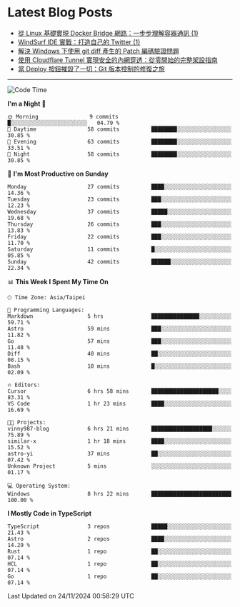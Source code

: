 # Latest Blog Posts
<!-- BLOG-POST-LIST:START -->
- [從 Linux 基礎實現 Docker Bridge 網路：一步步理解容器通訊 &lpar;1&rpar;](https://www.vinny987.xyz/blog/2024/building-docker-style-bridge-networks-from-scratch-a-linux-network-deep-dive-1/)
- [WindSurf IDE 實戰：打造自己的 Twitter &lpar;1&rpar;](https://www.vinny987.xyz/blog/2024/practical-windsurf-ide-building-your-own-twitter-1/)
- [解決 Windows 下使用 git diff 產生的 Patch 編碼驗證問題](https://www.vinny987.xyz/blog/2024/fixing-git-patch-encoding-validation-issues-when-using-git-diff-on-windows/)
- [使用 Cloudflare Tunnel 實現安全的內網穿透：從零開始的完整架設指南](https://www.vinny987.xyz/blog/2024/secure-local-server-exposure-with-cloudflare-tunnel-a-complete-setup-guide-from-scratch/)
- [當 Deploy 按鈕摧毀了一切：Git 版本控制的修復之旅](https://www.vinny987.xyz/blog/2024/when-deploy-button-breaks-everything-a-git-recovery-journey/)
<!-- BLOG-POST-LIST:END -->

---

<!--START_SECTION:waka-->
![Code Time](http://img.shields.io/badge/Code%20Time-445%20hrs%209%20mins-blue)

**I'm a Night 🦉** 

```text
🌞 Morning                9 commits           █░░░░░░░░░░░░░░░░░░░░░░░░   04.79 % 
🌆 Daytime                58 commits          ████████░░░░░░░░░░░░░░░░░   30.85 % 
🌃 Evening                63 commits          ████████░░░░░░░░░░░░░░░░░   33.51 % 
🌙 Night                  58 commits          ████████░░░░░░░░░░░░░░░░░   30.85 % 
```
📅 **I'm Most Productive on Sunday** 

```text
Monday                   27 commits          ████░░░░░░░░░░░░░░░░░░░░░   14.36 % 
Tuesday                  23 commits          ███░░░░░░░░░░░░░░░░░░░░░░   12.23 % 
Wednesday                37 commits          █████░░░░░░░░░░░░░░░░░░░░   19.68 % 
Thursday                 26 commits          ███░░░░░░░░░░░░░░░░░░░░░░   13.83 % 
Friday                   22 commits          ███░░░░░░░░░░░░░░░░░░░░░░   11.70 % 
Saturday                 11 commits          █░░░░░░░░░░░░░░░░░░░░░░░░   05.85 % 
Sunday                   42 commits          ██████░░░░░░░░░░░░░░░░░░░   22.34 % 
```


📊 **This Week I Spent My Time On** 

```text
🕑︎ Time Zone: Asia/Taipei

💬 Programming Languages: 
Markdown                 5 hrs               ███████████████░░░░░░░░░░   59.71 % 
Astro                    59 mins             ███░░░░░░░░░░░░░░░░░░░░░░   11.82 % 
Go                       57 mins             ███░░░░░░░░░░░░░░░░░░░░░░   11.48 % 
Diff                     40 mins             ██░░░░░░░░░░░░░░░░░░░░░░░   08.15 % 
Bash                     10 mins             █░░░░░░░░░░░░░░░░░░░░░░░░   02.09 % 

🔥 Editors: 
Cursor                   6 hrs 58 mins       █████████████████████░░░░   83.31 % 
VS Code                  1 hr 23 mins        ████░░░░░░░░░░░░░░░░░░░░░   16.69 % 

🐱‍💻 Projects: 
vinny987-blog            6 hrs 21 mins       ███████████████████░░░░░░   75.89 % 
similar-x                1 hr 18 mins        ████░░░░░░░░░░░░░░░░░░░░░   15.52 % 
astro-yi                 37 mins             ██░░░░░░░░░░░░░░░░░░░░░░░   07.42 % 
Unknown Project          5 mins              ░░░░░░░░░░░░░░░░░░░░░░░░░   01.17 % 

💻 Operating System: 
Windows                  8 hrs 22 mins       █████████████████████████   100.00 % 
```

**I Mostly Code in TypeScript** 

```text
TypeScript               3 repos             █████░░░░░░░░░░░░░░░░░░░░   21.43 % 
Astro                    2 repos             ████░░░░░░░░░░░░░░░░░░░░░   14.29 % 
Rust                     1 repo              ██░░░░░░░░░░░░░░░░░░░░░░░   07.14 % 
HCL                      1 repo              ██░░░░░░░░░░░░░░░░░░░░░░░   07.14 % 
Go                       1 repo              ██░░░░░░░░░░░░░░░░░░░░░░░   07.14 % 
```




 Last Updated on 24/11/2024 00:58:29 UTC
<!--END_SECTION:waka-->

<!--
**vincent97277/vincent97277** is a ✨ _special_ ✨ repository because its `README.md` (this file) appears on your GitHub profile.

Here are some ideas to get you started:

- 🔭 I’m currently working on ...
- 🌱 I’m currently learning ...
- 👯 I’m looking to collaborate on ...
- 🤔 I’m looking for help with ...
- 💬 Ask me about ...
- 📫 How to reach me: ...
- 😄 Pronouns: ...
- ⚡ Fun fact: ...
-->
